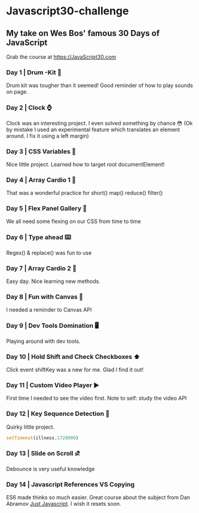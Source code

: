 # Javascript30-challenge

## My take on Wes Bos' famous 30 Days of JavaScript 
Grab the course at https://JavaScript30.com

### Day 1 | Drum -Kit 🥁

Drum kit was tougher than it seemed! Good reminder of how to play sounds on page.

### Day 2 | Clock ⌚

Clock was an interesting project. I even solved something by chance 😳
(Ok by mistake I used an experimental feature which translates an element around. I fix it using a left margin)

### Day 3 | CSS Variables 🚀

Nice little project. Learned how to target root documentElement!

### Day 4 | Array Cardio 1 🏃

That was a wonderful practice for short() map() reduce() filter()

### Day 5 | Flex Panel Gallery 💪

We all need some flexing on our CSS from time to time

### Day 6 | Type ahead ⌨️

Regex() & replace() was fun to use

### Day 7 | Array Cardio 2 🏃

Easy day. Nice learning new methods.

### Day 8 | Fun with Canvas 🎨

I needed a reminder to Canvas API

### Day 9 | Dev Tools Domination 🖥️

Playing around with dev tools.

### Day 10 | Hold Shift and Check Checkboxes ⬆️

Click event shiftKey was a new for me. Glad I find it out!

### Day 11 | Custom Video Player ▶

First time I needed to see the video first. Note to self: study the video API

### Day 12 | Key Sequence Detection 🔑

Quirky little project. 

```javascript
setTimeout(illness,1728000)
```

### Day 13 | Slide on Scroll ⛐

Debounce is very useful knowledge

### Day 14 | Javascript References VS Copying

ES6 made thinks so much easier. Great course about the subject from Dan Abramov [Just Javascript](https://justjavascript.com/). I wish it resets soon.

